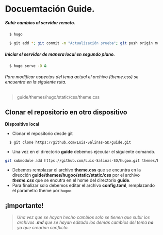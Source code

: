 # Docuemtación Guide.

##### Subir cambios al servidor remoto.

```bash
  $ hugo

  $ git add *; git commit -m "Actualización prueba"; git push origin master
```

##### Iniciar el servidor de manera local en segundo plano.

```bash
  $ hugo serve -D &
```

###### Para modificar aspectos del tema actual el archivo (theme.css) se encuentra en la siguiente ruta.

> guide/themes/hugo/static/css/theme.css

## Clonar el repositorio en otro dispositivo

**Dispositivo local**

- Clonar el repositorio desde git

```bash
  $ git clone https://github.com/Luis-Salinas-SD/guide.git
```

- Una vez en el directorio **guide** debemos ejecutar el siguiente comando.

```bash
git submodule add https://github.com/Luis-Salinas-SD/hugoo.git themes/hugoo
```

- Debemos remplazar el archivo **theme.css** que se encuntra en la dirección **guide/themes/hugoo/static/static/css** por el archivo **_theme.css_** que se encutra en el home del directorio **guide**.
- Para finalizar solo debemos editar el archivo **config.toml**, remplazando el parametro theme por `hugoo`
## ¡Importante!
> _Una vez que se hayan hecho cambios solo se tienen que subir los archivos **.md** que se hayan editado los demas cambios del tema **no** ya que crearian conflicto._
